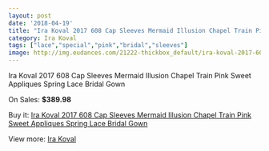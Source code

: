 ```yaml
---
layout: post
date: '2018-04-19'
title: "Ira Koval 2017 608 Cap Sleeves Mermaid Illusion Chapel Train Pink Sweet Appliques Spring Lace Bridal Gown"
category: Ira Koval
tags: ["lace","special","pink","bridal","sleeves"]
image: http://img.eudances.com/21222-thickbox_default/ira-koval-2017-608-cap-sleeves-mermaid-illusion-chapel-train-pink-sweet-appliques-spring-lace-bridal-gown.jpg
---
```

Ira Koval 2017 608 Cap Sleeves Mermaid Illusion Chapel Train Pink Sweet Appliques Spring Lace Bridal Gown

On Sales: **$389.98**
<a href="https://www.eudances.com/en/ira-koval/6480-ira-koval-2017-608-cap-sleeves-mermaid-illusion-chapel-train-pink-sweet-appliques-spring-lace-bridal-gown.html"><amp-img layout="responsive" width="600" height="600" src="//img.eudances.com/21222-thickbox_default/ira-koval-2017-608-cap-sleeves-mermaid-illusion-chapel-train-pink-sweet-appliques-spring-lace-bridal-gown.jpg" alt="Ira Koval 2017 608 Cap Sleeves Mermaid Illusion Chapel Train Pink Sweet Appliques Spring Lace Bridal Gown 0" /></a>
<a href="https://www.eudances.com/en/ira-koval/6480-ira-koval-2017-608-cap-sleeves-mermaid-illusion-chapel-train-pink-sweet-appliques-spring-lace-bridal-gown.html"><amp-img layout="responsive" width="600" height="600" src="//img.eudances.com/21227-thickbox_default/ira-koval-2017-608-cap-sleeves-mermaid-illusion-chapel-train-pink-sweet-appliques-spring-lace-bridal-gown.jpg" alt="Ira Koval 2017 608 Cap Sleeves Mermaid Illusion Chapel Train Pink Sweet Appliques Spring Lace Bridal Gown 1" /></a>
<a href="https://www.eudances.com/en/ira-koval/6480-ira-koval-2017-608-cap-sleeves-mermaid-illusion-chapel-train-pink-sweet-appliques-spring-lace-bridal-gown.html"><amp-img layout="responsive" width="600" height="600" src="//img.eudances.com/21226-thickbox_default/ira-koval-2017-608-cap-sleeves-mermaid-illusion-chapel-train-pink-sweet-appliques-spring-lace-bridal-gown.jpg" alt="Ira Koval 2017 608 Cap Sleeves Mermaid Illusion Chapel Train Pink Sweet Appliques Spring Lace Bridal Gown 2" /></a>
<a href="https://www.eudances.com/en/ira-koval/6480-ira-koval-2017-608-cap-sleeves-mermaid-illusion-chapel-train-pink-sweet-appliques-spring-lace-bridal-gown.html"><amp-img layout="responsive" width="600" height="600" src="//img.eudances.com/21225-thickbox_default/ira-koval-2017-608-cap-sleeves-mermaid-illusion-chapel-train-pink-sweet-appliques-spring-lace-bridal-gown.jpg" alt="Ira Koval 2017 608 Cap Sleeves Mermaid Illusion Chapel Train Pink Sweet Appliques Spring Lace Bridal Gown 3" /></a>
<a href="https://www.eudances.com/en/ira-koval/6480-ira-koval-2017-608-cap-sleeves-mermaid-illusion-chapel-train-pink-sweet-appliques-spring-lace-bridal-gown.html"><amp-img layout="responsive" width="600" height="600" src="//img.eudances.com/21224-thickbox_default/ira-koval-2017-608-cap-sleeves-mermaid-illusion-chapel-train-pink-sweet-appliques-spring-lace-bridal-gown.jpg" alt="Ira Koval 2017 608 Cap Sleeves Mermaid Illusion Chapel Train Pink Sweet Appliques Spring Lace Bridal Gown 4" /></a>
<a href="https://www.eudances.com/en/ira-koval/6480-ira-koval-2017-608-cap-sleeves-mermaid-illusion-chapel-train-pink-sweet-appliques-spring-lace-bridal-gown.html"><amp-img layout="responsive" width="600" height="600" src="//img.eudances.com/21223-thickbox_default/ira-koval-2017-608-cap-sleeves-mermaid-illusion-chapel-train-pink-sweet-appliques-spring-lace-bridal-gown.jpg" alt="Ira Koval 2017 608 Cap Sleeves Mermaid Illusion Chapel Train Pink Sweet Appliques Spring Lace Bridal Gown 5" /></a>

Buy it: [Ira Koval 2017 608 Cap Sleeves Mermaid Illusion Chapel Train Pink Sweet Appliques Spring Lace Bridal Gown](https://www.eudances.com/en/ira-koval/6480-ira-koval-2017-608-cap-sleeves-mermaid-illusion-chapel-train-pink-sweet-appliques-spring-lace-bridal-gown.html "Ira Koval 2017 608 Cap Sleeves Mermaid Illusion Chapel Train Pink Sweet Appliques Spring Lace Bridal Gown")

View more: [Ira Koval](https://www.eudances.com/en/104-ira-koval "Ira Koval")